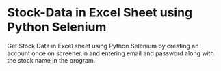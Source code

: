 # Stock-Data in Excel Sheet using Python Selenium 

Get Stock Data in Excel sheet using Python Selenium by creating an account once on screener.in and entering email and password along with the stock name in the program.
